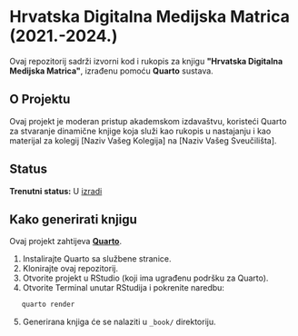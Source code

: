 # Hrvatska Digitalna Medijska Matrica (2021.-2024.)

Ovaj repozitorij sadrži izvorni kod i rukopis za knjigu **"Hrvatska Digitalna Medijska Matrica"**, izrađenu pomoću **Quarto** sustava.

## O Projektu

Ovaj projekt je moderan pristup akademskom izdavaštvu, koristeći Quarto za stvaranje dinamične knjige koja služi kao rukopis u nastajanju i kao materijal za kolegij [Naziv Vašeg Kolegija] na [Naziv Vašeg Sveučilišta].

## Status

**Trenutni status:** U [izradi](https://raw.githack.com/lusiki/Medijska-matrica/main/docs/index.html)

## Kako generirati knjigu

Ovaj projekt zahtijeva **[Quarto](https://quarto.org/docs/get-started/)**.

1.  Instalirajte Quarto sa službene stranice.
2.  Klonirajte ovaj repozitorij.
3.  Otvorite projekt u RStudio (koji ima ugrađenu podršku za Quarto).
4.  Otvorite Terminal unutar RStudija i pokrenite naredbu:

```bash
   quarto render
```
5.  Generirana knjiga će se nalaziti u `_book/` direktoriju.
